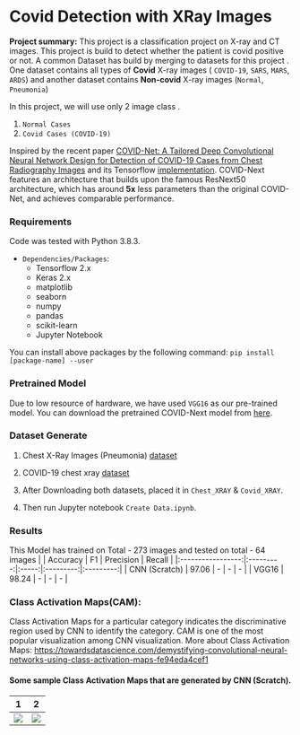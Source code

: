 # Covid Detection with XRay Images

**Project summary:** This project is a classification project on X-ray and CT images. This project is build to detect whether the patient is covid positive or not. A common Dataset has build by merging to datasets for this project . One dataset contains all types of **Covid** X-ray images ( `COVID-19`, `SARS`, `MARS`, `ARDS`) and another dataset contains **Non-covid** X-ray images (`Normal`, `Pneumonia`)

In this project, we will use only 2 image class .
1. `Normal Cases`
2. `Covid Cases (COVID-19)`

Inspired by the recent paper [COVID-Net: A Tailored Deep Convolutional Neural Network Design for Detection of COVID-19 Cases from Chest Radiography Images](https://arxiv.org/pdf/2003.09871.pdf) and its Tensorflow [implementation](https://github.com/lindawangg/COVID-Net). 
COVID-Next features an architecture that builds upon the famous ResNext50 architecture, which has around **5x** less parameters than the original COVID-Net, and achieves comparable performance.

### Requirements

Code was tested with Python 3.8.3.
- `Dependencies/Packages`:
	- Tensorflow 2.x
	- Keras 2.x
	- matplotlib
	- seaborn
	- numpy
	- pandas
	- scikit-learn
	- Jupyter Notebook

You can install above packages by the following command:
`pip install [package-name] --user`

### Pretrained Model

Due to low resource of hardware, we have used `VGG16` as our pre-trained model.
You can download the pretrained COVID-Next model from [here](https://drive.google.com/open?id=1G8vQKBObt52b4qe5cQdoQkdPxjZK3ucI).

### Dataset Generate

1. Chest X-Ray Images (Pneumonia) [dataset](https://www.kaggle.com/paultimothymooney/chest-xray-pneumonia)
2. COVID-19 chest xray [dataset](https://www.kaggle.com/bachrr/covid-chest-xray)

3. After Downloading both datasets, placed it in `Chest_XRAY` & `Covid_XRAY`.
4. Then run Jupyter notebook `Create Data.ipynb`.

### Results

This Model has trained on Total - 273 images and tested on total - 64 images
|                   | Accuracy 	| F1 	| Precision | Recall 	|
|:-----------------:|:---------:|:-----:|:---------:|:---------:|
| CNN (Scratch)		| 97.06		| -		| -			| -			|
| VGG16   			| 98.24  	| - 	| - 		| - 		|


### Class Activation Maps(CAM):
Class Activation Maps for a particular category indicates the discriminative region used by CNN to identify the category. CAM is one of the most popular visualization among CNN visualization. More about Class Activation Maps: https://towardsdatascience.com/demystifying-convolutional-neural-networks-using-class-activation-maps-fe94eda4cef1

#### Some sample Class Activation Maps that are generated by CNN (Scratch). 
1       	  | 2		   
:-------------------------:|:-------------------------:
![](Class_Activation_Imges/scratch_activation_0.924_0.999.png)  |  ![](Class_Activation_Imges/scratch_activation_0.972_0.996.png)	